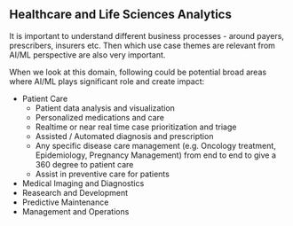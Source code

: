 ## Healthcare and Life Sciences Analytics

It is important to understand different business processes - around payers, prescribers, insurers etc. Then which use case themes are relevant from AI/ML perspective are also very important. 

When we look at this domain, following could be potential broad areas where AI/ML plays significant role and create impact:
- Patient Care
  - Patient data analysis and visualization
  - Personalized medications and care
  - Realtime or near real time case prioritization and triage
  - Assisted / Automated diagnosis and prescription
  - Any specific disease care management (e.g. Oncology treatment, Epidemiology, Pregnancy Management) from end to end to give a 360 degree to patient care
  - Assist in preventive care for patients
- Medical Imaging and Diagnostics
- Reasearch and Development
- Predictive Maintenance
- Management and Operations

